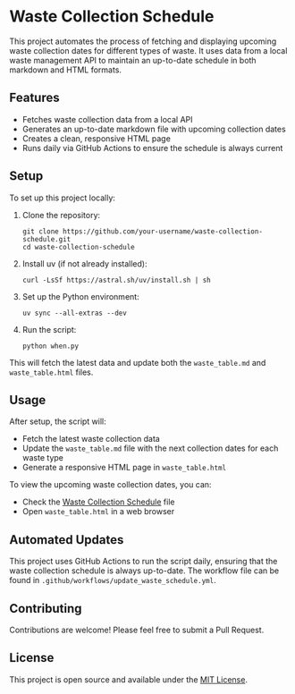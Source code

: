 # Waste Collection Schedule

This project automates the process of fetching and displaying upcoming waste collection dates for different types of waste. It uses data from a local waste management API to maintain an up-to-date schedule in both markdown and HTML formats.

## Features

- Fetches waste collection data from a local API
- Generates an up-to-date markdown file with upcoming collection dates
- Creates a clean, responsive HTML page
- Runs daily via GitHub Actions to ensure the schedule is always current

## Setup

To set up this project locally:

1. Clone the repository:
   ```
   git clone https://github.com/your-username/waste-collection-schedule.git
   cd waste-collection-schedule
   ```

2. Install uv (if not already installed):
   ```
   curl -LsSf https://astral.sh/uv/install.sh | sh
   ```

3. Set up the Python environment:
   ```
   uv sync --all-extras --dev
   ```

4. Run the script:
   ```
   python when.py
   ```

This will fetch the latest data and update both the `waste_table.md` and `waste_table.html` files.

## Usage

After setup, the script will:
- Fetch the latest waste collection data
- Update the `waste_table.md` file with the next collection dates for each waste type
- Generate a responsive HTML page in `waste_table.html`

To view the upcoming waste collection dates, you can:
- Check the [Waste Collection Schedule](waste_table.md) file
- Open `waste_table.html` in a web browser

## Automated Updates

This project uses GitHub Actions to run the script daily, ensuring that the waste collection schedule is always up-to-date. The workflow file can be found in `.github/workflows/update_waste_schedule.yml`.

## Contributing

Contributions are welcome! Please feel free to submit a Pull Request.

## License

This project is open source and available under the [MIT License](LICENSE).
